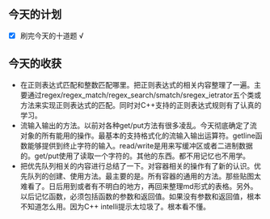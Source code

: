 ## 今天的计划

- [x] 刷完今天的十道题 √

## 今天的收获

* 在正则表达式匹配和整数匹配哪里。把正则表达式的相关内容整理了一遍。主要通过regex/regex_match/regex_search/smatch/sregex_ietrator五个类或方法来实现正则表达式的匹配。同时对C++支持的正则表达式规则有了认真的学习。
* 流输入输出的方法。以前对各种get/put方法有很多凌乱。今天彻底确定了流对象的所有能用的操作。最基本的支持格式化的流输入输出运算符。getline函数能够提供到终止字符的输入。read/write是用来写缓冲区或者二进制数据的。get/put使用了读取一个字符的。其他的东西。都不用记忆也不用学。
* 把优先队列相关的内容进行总结了一下。对容器相关的操作有了新的认识。优先队列的创建、使用方法。最主要的是。所有容器的通用的方法。那些贴图太难看了。日后用到或者有不明白的地方，再回来整理md形式的表格。另外。以后记忆函数，必须包括函数的参数和返回值。如果没有参数和返回值，根本不知道怎么用。因为C++ intelli提示太垃圾了。根本看不懂。